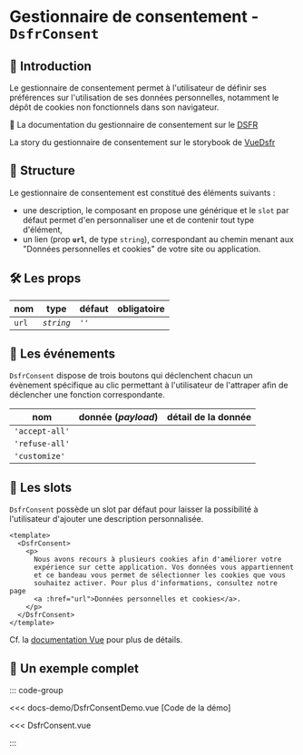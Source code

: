# Gestionnaire de consentement - `DsfrConsent`

## 🌟 Introduction

Le gestionnaire de consentement permet à l'utilisateur de définir ses préférences sur l'utilisation de ses données personnelles, notamment le dépôt de cookies non fonctionnels dans son navigateur.

🏅 La documentation du gestionnaire de consentement sur le [DSFR](https://www.systeme-de-design.gouv.fr/elements-d-interface/composants/gestionnaire-de-consentement)

<VIcon name="vi-file-type-storybook" /> La story du gestionnaire de consentement sur le storybook de [VueDsfr](https://vue-dsfr.netlify.app/?path=/docs/composants-dsfrconsent--docs)

## 📐 Structure

Le gestionnaire de consentement est constitué des éléments suivants :

- une description, le composant en propose une générique et le `slot` par défaut permet d'en personnaliser une et de contenir tout type d'élément,
- un lien (prop **`url`**, de type `string`), correspondant au chemin menant aux "Données personnelles et cookies" de votre site ou application.

## 🛠️ Les props

|  nom                    |   type        |  défaut          | obligatoire |
| ----------------------- | ---------     | ---------------- | --------    |
| `url`                   | *`string`*    | `''`             |             |

## 📡 Les événements

`DsfrConsent` dispose de trois boutons qui déclenchent chacun un évènement spécifique au clic permettant à l'utilisateur de l'attraper afin de déclencher une fonction correspondante.

|  nom                   |  donnée (*payload*)  | détail de la donnée  |
| ---------------------- | -------------------- | -------------------- |
| `'accept-all'`         |                      |                      |
| `'refuse-all'`         |                      |                      |
| `'customize'`          |                      |                      |

## 🧩 Les slots

`DsfrConsent` possède un slot par défaut pour laisser la possibilité à l'utilisateur d'ajouter une description personnalisée.

```vue{6,15,16,25,26}
<template>
  <DsfrConsent>
    <p>
      Nous avons recours à plusieurs cookies afin d'améliorer votre
      expérience sur cette application. Vos données vous appartiennent
      et ce bandeau vous permet de sélectionner les cookies que vous
      souhaitez activer. Pour plus d'informations, consultez notre page
      <a :href="url">Données personnelles et cookies</a>.
    </p>
  </DsfrConsent>
</template>
```

Cf. la [documentation Vue](https://vuejs.org/guide/essentials/event-handling.html#accessing-event-argument-in-inline-handlers) pour plus de détails.

## 📝 Un exemple complet

::: code-group

<Story data-title="Démo" min-h="200px">
  <DsfrConsentDemo />
</Story>

<<< docs-demo/DsfrConsentDemo.vue [Code de la démo]

<<< DsfrConsent.vue

:::

<script setup lang="ts">
import DsfrConsentDemo from './docs-demo/DsfrConsentDemo.vue'
</script>
